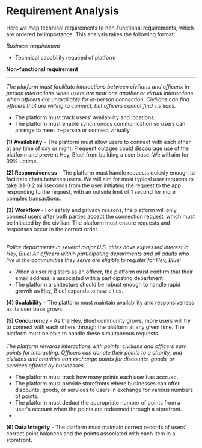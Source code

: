 # Requirement Analysis
Here we map technical requirements to non-functional requirements, which are ordered by importance. This analysis takes the following format:

*Business requirement*

- Technical capability required of platform

**Non-functional requirement**

---

*The platform must facilitate interactions between civilians and officers: in-person interactions when users are near one another or virtual interactions when officers are unavailable for in-person connection. Civilians can find officers that are willing to connect, but officers cannot find civilians.*
- The platform must track users' availability and locations. 
- The platform must enable synchronous communication so users can arrange to meet in-person or connect virtually.

**(1) Availability** - The platform must allow users to connect with each other at any time of day or night. Frequent outages could discourage use of the platform and prevent Hey, Blue! from building a user base. We will aim for 99% uptime.

**(2) Responsiveness** - The platform must handle requests quickly enough to facilitate chats between users. We will aim for most typical user requests to take 0.1-0.2 milliseconds from the user initiating the request to the app responding to the request, with an outside limit of 1 second for more complex transactions. 

**(3) Workflow** - For safety and privacy reasons, the platform will only connect users after both parties accept the connection request, which must be initiated by the civilian. The platform must ensure requests and responses occur in the correct order.
<br>
<br>

*Police departments in several major U.S. cities have expressed interest in Hey, Blue! All officers within participating departments and all adults who live in the communities they serve are eligible to register for Hey, Blue!*
- When a user registers as an officer, the platform must confirm that their email address is associated with a participating department.
- The platform architecture should be robust enough to handle rapid growth as Hey, Blue! expands to new cities.

**(4) Scalability** - The platform must maintain availability and responsiveness as its user base grows.

**(5) Concurrency** - As the Hey, Blue! community grows, more users will try to connect with each others through the platform at any given time. The platform must be able to handle these simultaneous requests.
<br>
<br>
*The platform rewards interactions with points: civilians and officers earn points for interacting. Officers can donate their points to a charity, and civilians and charities can exchange points for discounts, goods, or services offered by businesses.*
- The platform must track how many points each user has accrued.
- The platform must provide storefronts where businesses can offer discounts, goods, or services to users in exchange for various numbers of points.
- The platform must deduct the appropriate number of points from a user's account when the points are redeemed through a storefront.
- 
**(6) Data Integrity** - The platform must maintain correct records of users' correct point balances and the points associated with each item in a storefront.
<br>
<br>

